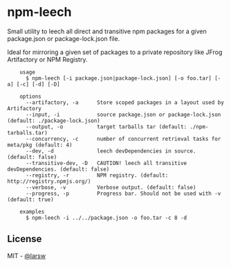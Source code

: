 npm-leech
===========

Small utility to leech all direct and transitive npm packages for a given package.json or package-lock.json file.

Ideal for mirroring a given set of packages to a private repository like JFrog Artifactory or NPM Registry.

```
    usage
      $ npm-leech [-i package.json|package-lock.json] [-o foo.tar] [-a] [-c] [-d] [-D] 

    options
      --artifactory, -a      Store scoped packages in a layout used by Artifactory
      --input, -i            source package.json or package-lock.json (default: ./package-lock.json)
      --output, -o           target tarballs tar (default: ./npm-tarballs.tar)
      --concurrency, -c      number of concurrent retrieval tasks for meta/pkg (default: 4)
      --dev, -d              leech devDependencies in source. (default: false)
      --transitive-dev, -D   CAUTION! leech all transitive devDependencies. (default: false)
      --registry, -r         NPM registry. (default: http://registry.npmjs.org/)
      --verbose, -v          Verbose output. (default: false)
      --progress, -p         Progress bar. Should not be used with -v (default: true)

    examples
      $ npm-leech -i ../../package.json -o foo.tar -c 8 -d
```
License
-------
MIT - [@larsw](https://github.com/larsw/)